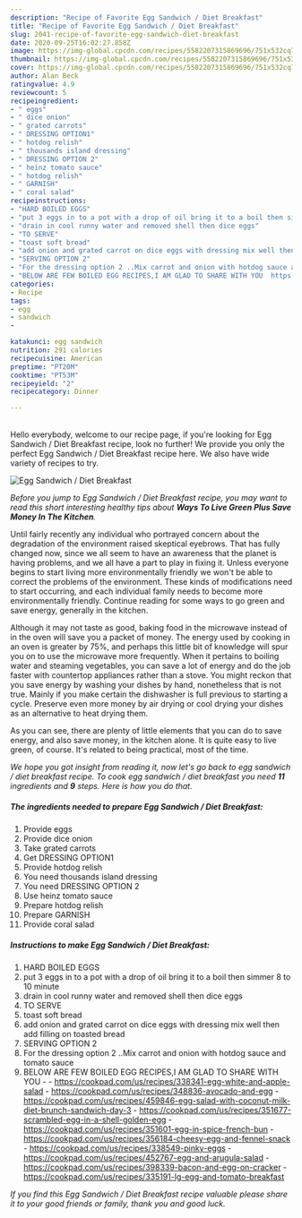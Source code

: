 ```yaml
---
description: "Recipe of Favorite Egg Sandwich / Diet Breakfast"
title: "Recipe of Favorite Egg Sandwich / Diet Breakfast"
slug: 2041-recipe-of-favorite-egg-sandwich-diet-breakfast
date: 2020-09-25T16:02:27.858Z
image: https://img-global.cpcdn.com/recipes/5582207315869696/751x532cq70/egg-sandwich-diet-breakfast-recipe-main-photo.jpg
thumbnail: https://img-global.cpcdn.com/recipes/5582207315869696/751x532cq70/egg-sandwich-diet-breakfast-recipe-main-photo.jpg
cover: https://img-global.cpcdn.com/recipes/5582207315869696/751x532cq70/egg-sandwich-diet-breakfast-recipe-main-photo.jpg
author: Alan Beck
ratingvalue: 4.9
reviewcount: 5
recipeingredient:
- " eggs"
- " dice onion"
- " grated carrots"
- " DRESSING OPTION1"
- " hotdog relish"
- " thousands island dressing"
- " DRESSING OPTION 2"
- " heinz tomato sauce"
- " hotdog relish"
- " GARNISH"
- " coral salad"
recipeinstructions:
- "HARD BOILED EGGS"
- "put 3 eggs in to a pot with a drop of oil bring it to a boil then simmer 8 to 10  minute"
- "drain in cool runny water and removed shell then dice eggs"
- "TO SERVE"
- "toast soft bread"
- "add onion and grated carrot on dice eggs with dressing mix well then add filling on toasted bread"
- "SERVING OPTION 2"
- "For the dressing option 2 ..Mix carrot and onion with hotdog sauce and tomato sauce"
- "BELOW ARE FEW BOILED EGG RECIPES,I AM GLAD TO SHARE WITH YOU  https://cookpad.com/us/recipes/338341-egg-white-and-apple-salad https://cookpad.com/us/recipes/348836-avocado-and-egg https://cookpad.com/us/recipes/459846-egg-salad-with-coconut-milk-diet-brunch-sandwich-day-3 https://cookpad.com/us/recipes/351677-scrambled-egg-in-a-shell-golden-egg https://cookpad.com/us/recipes/351601-egg-in-spice-french-bun https://cookpad.com/us/recipes/356184-cheesy-egg-and-fennel-snack https://cookpad.com/us/recipes/338549-pinky-eggs https://cookpad.com/us/recipes/452767-egg-and-arugula-salad https://cookpad.com/us/recipes/398339-bacon-and-egg-on-cracker https://cookpad.com/us/recipes/335191-lg-egg-and-tomato-breakfast"
categories:
- Recipe
tags:
- egg
- sandwich
- 

katakunci: egg sandwich  
nutrition: 291 calories
recipecuisine: American
preptime: "PT20M"
cooktime: "PT53M"
recipeyield: "2"
recipecategory: Dinner

---
```

<br>
Hello everybody, welcome to our recipe page, if you're looking for Egg Sandwich / Diet Breakfast recipe, look no further! We provide you only the perfect Egg Sandwich / Diet Breakfast recipe here. We also have wide variety of recipes to try.
<br>


![Egg Sandwich / Diet Breakfast](https://img-global.cpcdn.com/recipes/5582207315869696/751x532cq70/egg-sandwich-diet-breakfast-recipe-main-photo.jpg)

<i>Before you jump to Egg Sandwich / Diet Breakfast recipe, you may want to read this short interesting healthy tips about 
<strong>Ways To Live Green Plus Save Money In The Kitchen</strong>.</i>
</br>

Until fairly recently any individual who portrayed concern about the degradation of the environment raised skeptical eyebrows. That has fully changed now, since we all seem to have an awareness that the planet is having problems, and we all have a part to play in fixing it. Unless everyone begins to start living more environmentally friendly we won't be able to correct the problems of the environment. These kinds of modifications need to start occurring, and each individual family needs to become more environmentally friendly. Continue reading for some ways to go green and save energy, generally in the kitchen.

Although it may not taste as good, baking food in the microwave instead of in the oven will save you a packet of money. The energy used by cooking in an oven is greater by 75%, and perhaps this little bit of knowledge will spur you on to use the microwave more frequently. When it pertains to boiling water and steaming vegetables, you can save a lot of energy and do the job faster with countertop appliances rather than a stove. You might reckon that you save energy by washing your dishes by hand, nonetheless that is not true. Mainly if you make certain the dishwasher is full previous to starting a cycle. Preserve even more money by air drying or cool drying your dishes as an alternative to heat drying them.

As you can see, there are plenty of little elements that you can do to save energy, and also save money, in the kitchen alone. It is quite easy to live green, of course. It's related to being practical, most of the time.


<i>We hope you got insight from reading it, now let's go back to egg sandwich / diet breakfast recipe. To cook egg sandwich / diet breakfast you need <strong>11</strong> ingredients and <strong>9</strong> steps. Here is how you do that.
</i>

##### The ingredients needed to prepare Egg Sandwich / Diet Breakfast:

1. Provide  eggs
1. Provide  dice onion
1. Take  grated carrots
1. Get  DRESSING OPTION1
1. Provide  hotdog relish
1. You need  thousands island dressing
1. You need  DRESSING OPTION 2
1. Use  heinz tomato sauce
1. Prepare  hotdog relish
1. Prepare  GARNISH
1. Provide  coral salad


##### Instructions to make Egg Sandwich / Diet Breakfast:

1. HARD BOILED EGGS
1. put 3 eggs in to a pot with a drop of oil bring it to a boil then simmer 8 to 10  minute
1. drain in cool runny water and removed shell then dice eggs
1. TO SERVE
1. toast soft bread
1. add onion and grated carrot on dice eggs with dressing mix well then add filling on toasted bread
1. SERVING OPTION 2
1. For the dressing option 2 ..Mix carrot and onion with hotdog sauce and tomato sauce
1. BELOW ARE FEW BOILED EGG RECIPES,I AM GLAD TO SHARE WITH YOU -  - https://cookpad.com/us/recipes/338341-egg-white-and-apple-salad - https://cookpad.com/us/recipes/348836-avocado-and-egg - https://cookpad.com/us/recipes/459846-egg-salad-with-coconut-milk-diet-brunch-sandwich-day-3 - https://cookpad.com/us/recipes/351677-scrambled-egg-in-a-shell-golden-egg - https://cookpad.com/us/recipes/351601-egg-in-spice-french-bun - https://cookpad.com/us/recipes/356184-cheesy-egg-and-fennel-snack - https://cookpad.com/us/recipes/338549-pinky-eggs - https://cookpad.com/us/recipes/452767-egg-and-arugula-salad - https://cookpad.com/us/recipes/398339-bacon-and-egg-on-cracker - https://cookpad.com/us/recipes/335191-lg-egg-and-tomato-breakfast


<i>If you find this Egg Sandwich / Diet Breakfast recipe valuable please share it to your good friends or family, thank you and good luck.</i>
